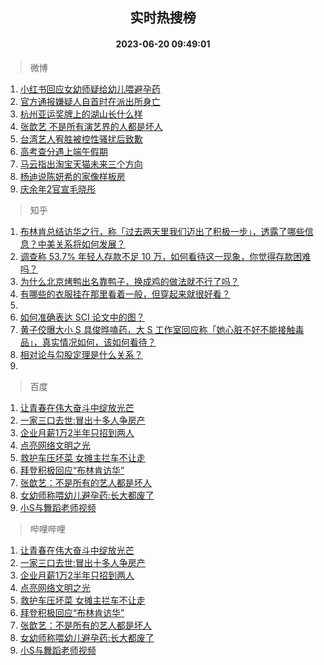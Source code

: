 <div align="center"><h2>实时热搜榜</h2><h4>2023-06-20 09:49:01</h4></div>

> 微博  

1. [小红书回应女幼师疑给幼儿喂避孕药](https://s.weibo.com/weibo?q=%23%E5%B0%8F%E7%BA%A2%E4%B9%A6%E5%9B%9E%E5%BA%94%E5%A5%B3%E5%B9%BC%E5%B8%88%E7%96%91%E7%BB%99%E5%B9%BC%E5%84%BF%E5%96%82%E9%81%BF%E5%AD%95%E8%8D%AF%23&t=31&band_rank=1&Refer=top)<br />
2. [官方通报嫌疑人自首时在派出所身亡](https://s.weibo.com/weibo?q=%23%E5%AE%98%E6%96%B9%E9%80%9A%E6%8A%A5%E5%AB%8C%E7%96%91%E4%BA%BA%E8%87%AA%E9%A6%96%E6%97%B6%E5%9C%A8%E6%B4%BE%E5%87%BA%E6%89%80%E8%BA%AB%E4%BA%A1%23&t=31&band_rank=2&Refer=top)<br />
3. [杭州亚运奖牌上的湖山长什么样](https://s.weibo.com/weibo?q=%23%E6%9D%AD%E5%B7%9E%E4%BA%9A%E8%BF%90%E5%A5%96%E7%89%8C%E4%B8%8A%E7%9A%84%E6%B9%96%E5%B1%B1%E9%95%BF%E4%BB%80%E4%B9%88%E6%A0%B7%23&t=31&band_rank=3&Refer=top)<br />
4. [张歆艺 不是所有演艺界的人都是坏人](https://s.weibo.com/weibo?q=%E5%BC%A0%E6%AD%86%E8%89%BA%20%E4%B8%8D%E6%98%AF%E6%89%80%E6%9C%89%E6%BC%94%E8%89%BA%E7%95%8C%E7%9A%84%E4%BA%BA%E9%83%BD%E6%98%AF%E5%9D%8F%E4%BA%BA&t=31&band_rank=4&Refer=top)<br />
5. [台湾艺人宥胜被控性骚扰后致歉](https://s.weibo.com/weibo?q=%23%E5%8F%B0%E6%B9%BE%E8%89%BA%E4%BA%BA%E5%AE%A5%E8%83%9C%E8%A2%AB%E6%8E%A7%E6%80%A7%E9%AA%9A%E6%89%B0%E5%90%8E%E8%87%B4%E6%AD%89%23&t=31&band_rank=5&Refer=top)<br />
6. [高考查分遇上端午假期](https://s.weibo.com/weibo?q=%23%E9%AB%98%E8%80%83%E6%9F%A5%E5%88%86%E9%81%87%E4%B8%8A%E7%AB%AF%E5%8D%88%E5%81%87%E6%9C%9F%23&t=31&band_rank=6&Refer=top)<br />
7. [马云指出淘宝天猫未来三个方向](https://s.weibo.com/weibo?q=%23%E9%A9%AC%E4%BA%91%E6%8C%87%E5%87%BA%E6%B7%98%E5%AE%9D%E5%A4%A9%E7%8C%AB%E6%9C%AA%E6%9D%A5%E4%B8%89%E4%B8%AA%E6%96%B9%E5%90%91%23&t=31&band_rank=7&Refer=top)<br />
8. [杨迪说陈妍希的家像样板房](https://s.weibo.com/weibo?q=%23%E6%9D%A8%E8%BF%AA%E8%AF%B4%E9%99%88%E5%A6%8D%E5%B8%8C%E7%9A%84%E5%AE%B6%E5%83%8F%E6%A0%B7%E6%9D%BF%E6%88%BF%23&t=31&band_rank=8&Refer=top)<br />
9. [庆余年2官宣毛晓彤](https://s.weibo.com/weibo?q=%23%E5%BA%86%E4%BD%99%E5%B9%B42%E5%AE%98%E5%AE%A3%E6%AF%9B%E6%99%93%E5%BD%A4%23&t=31&band_rank=9&Refer=top)<br />

> 知乎  

1. [布林肯总结访华之行，称「过去两天里我们迈出了积极一步」，透露了哪些信息？中美关系将如何发展？](https://www.zhihu.com/question/607531271)<br />
2. [调查称 53.7% 年轻人存款不足 10 万，如何看待这一现象，你觉得存款困难吗？](https://www.zhihu.com/question/607446342)<br />
3. [为什么北京烤鸭出名靠鸭子，换成鸡的做法就不行了吗？](https://www.zhihu.com/question/606620975)<br />
4. [有哪些的衣服挂在那里看着一般，但穿起来就很好看？](https://www.zhihu.com/question/606664040)<br />
5. []()<br />
6. [如何准确表达 SCI 论文中的图？](https://www.zhihu.com/question/514568911)<br />
7. [黄子佼曝大小 S 具俊晔嗑药，大 S 工作室回应称「她心脏不好不能接触毒品」，真实情况如何，该如何看待？](https://www.zhihu.com/question/607436138)<br />
8. [相对论与勾股定理是什么关系？](https://www.zhihu.com/question/607114763)<br />
9. []()<br />

> 百度  

1. [让青春在伟大奋斗中绽放光芒](https://www.baidu.com/s?wd=%E8%AE%A9%E9%9D%92%E6%98%A5%E5%9C%A8%E4%BC%9F%E5%A4%A7%E5%A5%8B%E6%96%97%E4%B8%AD%E7%BB%BD%E6%94%BE%E5%85%89%E8%8A%92&sa=fyb_news&rsv_dl=fyb_news)<br />
2. [一家三口去世:冒出十多人争房产](https://www.baidu.com/s?wd=%E4%B8%80%E5%AE%B6%E4%B8%89%E5%8F%A3%E5%8E%BB%E4%B8%96%3A%E5%86%92%E5%87%BA%E5%8D%81%E5%A4%9A%E4%BA%BA%E4%BA%89%E6%88%BF%E4%BA%A7&sa=fyb_news&rsv_dl=fyb_news)<br />
3. [企业月薪1万2半年只招到两人](https://www.baidu.com/s?wd=%E4%BC%81%E4%B8%9A%E6%9C%88%E8%96%AA1%E4%B8%872%E5%8D%8A%E5%B9%B4%E5%8F%AA%E6%8B%9B%E5%88%B0%E4%B8%A4%E4%BA%BA&sa=fyb_news&rsv_dl=fyb_news)<br />
4. [点亮网络文明之光](https://www.baidu.com/s?wd=%E7%82%B9%E4%BA%AE%E7%BD%91%E7%BB%9C%E6%96%87%E6%98%8E%E4%B9%8B%E5%85%89&sa=fyb_news&rsv_dl=fyb_news)<br />
5. [救护车压坏菜 女摊主拦车不让走](https://www.baidu.com/s?wd=%E6%95%91%E6%8A%A4%E8%BD%A6%E5%8E%8B%E5%9D%8F%E8%8F%9C+%E5%A5%B3%E6%91%8A%E4%B8%BB%E6%8B%A6%E8%BD%A6%E4%B8%8D%E8%AE%A9%E8%B5%B0&sa=fyb_news&rsv_dl=fyb_news)<br />
6. [拜登积极回应“布林肯访华”](https://www.baidu.com/s?wd=%E6%8B%9C%E7%99%BB%E7%A7%AF%E6%9E%81%E5%9B%9E%E5%BA%94%E2%80%9C%E5%B8%83%E6%9E%97%E8%82%AF%E8%AE%BF%E5%8D%8E%E2%80%9D&sa=fyb_news&rsv_dl=fyb_news)<br />
7. [张歆艺：不是所有的艺人都是坏人](https://www.baidu.com/s?wd=%E5%BC%A0%E6%AD%86%E8%89%BA%EF%BC%9A%E4%B8%8D%E6%98%AF%E6%89%80%E6%9C%89%E7%9A%84%E8%89%BA%E4%BA%BA%E9%83%BD%E6%98%AF%E5%9D%8F%E4%BA%BA&sa=fyb_news&rsv_dl=fyb_news)<br />
8. [女幼师称喂幼儿避孕药:长大都废了](https://www.baidu.com/s?wd=%E5%A5%B3%E5%B9%BC%E5%B8%88%E7%A7%B0%E5%96%82%E5%B9%BC%E5%84%BF%E9%81%BF%E5%AD%95%E8%8D%AF%3A%E9%95%BF%E5%A4%A7%E9%83%BD%E5%BA%9F%E4%BA%86&sa=fyb_news&rsv_dl=fyb_news)<br />
9. [小S与舞蹈老师视频](https://www.baidu.com/s?wd=%E5%B0%8FS%E4%B8%8E%E8%88%9E%E8%B9%88%E8%80%81%E5%B8%88%E8%A7%86%E9%A2%91&sa=fyb_news&rsv_dl=fyb_news)<br />

> 哔哩哔哩  

1. [让青春在伟大奋斗中绽放光芒](https://www.baidu.com/s?wd=%E8%AE%A9%E9%9D%92%E6%98%A5%E5%9C%A8%E4%BC%9F%E5%A4%A7%E5%A5%8B%E6%96%97%E4%B8%AD%E7%BB%BD%E6%94%BE%E5%85%89%E8%8A%92&sa=fyb_news&rsv_dl=fyb_news)<br />
2. [一家三口去世:冒出十多人争房产](https://www.baidu.com/s?wd=%E4%B8%80%E5%AE%B6%E4%B8%89%E5%8F%A3%E5%8E%BB%E4%B8%96%3A%E5%86%92%E5%87%BA%E5%8D%81%E5%A4%9A%E4%BA%BA%E4%BA%89%E6%88%BF%E4%BA%A7&sa=fyb_news&rsv_dl=fyb_news)<br />
3. [企业月薪1万2半年只招到两人](https://www.baidu.com/s?wd=%E4%BC%81%E4%B8%9A%E6%9C%88%E8%96%AA1%E4%B8%872%E5%8D%8A%E5%B9%B4%E5%8F%AA%E6%8B%9B%E5%88%B0%E4%B8%A4%E4%BA%BA&sa=fyb_news&rsv_dl=fyb_news)<br />
4. [点亮网络文明之光](https://www.baidu.com/s?wd=%E7%82%B9%E4%BA%AE%E7%BD%91%E7%BB%9C%E6%96%87%E6%98%8E%E4%B9%8B%E5%85%89&sa=fyb_news&rsv_dl=fyb_news)<br />
5. [救护车压坏菜 女摊主拦车不让走](https://www.baidu.com/s?wd=%E6%95%91%E6%8A%A4%E8%BD%A6%E5%8E%8B%E5%9D%8F%E8%8F%9C+%E5%A5%B3%E6%91%8A%E4%B8%BB%E6%8B%A6%E8%BD%A6%E4%B8%8D%E8%AE%A9%E8%B5%B0&sa=fyb_news&rsv_dl=fyb_news)<br />
6. [拜登积极回应“布林肯访华”](https://www.baidu.com/s?wd=%E6%8B%9C%E7%99%BB%E7%A7%AF%E6%9E%81%E5%9B%9E%E5%BA%94%E2%80%9C%E5%B8%83%E6%9E%97%E8%82%AF%E8%AE%BF%E5%8D%8E%E2%80%9D&sa=fyb_news&rsv_dl=fyb_news)<br />
7. [张歆艺：不是所有的艺人都是坏人](https://www.baidu.com/s?wd=%E5%BC%A0%E6%AD%86%E8%89%BA%EF%BC%9A%E4%B8%8D%E6%98%AF%E6%89%80%E6%9C%89%E7%9A%84%E8%89%BA%E4%BA%BA%E9%83%BD%E6%98%AF%E5%9D%8F%E4%BA%BA&sa=fyb_news&rsv_dl=fyb_news)<br />
8. [女幼师称喂幼儿避孕药:长大都废了](https://www.baidu.com/s?wd=%E5%A5%B3%E5%B9%BC%E5%B8%88%E7%A7%B0%E5%96%82%E5%B9%BC%E5%84%BF%E9%81%BF%E5%AD%95%E8%8D%AF%3A%E9%95%BF%E5%A4%A7%E9%83%BD%E5%BA%9F%E4%BA%86&sa=fyb_news&rsv_dl=fyb_news)<br />
9. [小S与舞蹈老师视频](https://www.baidu.com/s?wd=%E5%B0%8FS%E4%B8%8E%E8%88%9E%E8%B9%88%E8%80%81%E5%B8%88%E8%A7%86%E9%A2%91&sa=fyb_news&rsv_dl=fyb_news)<br />
